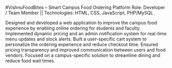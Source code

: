 #VishnuFoodBites – Smart Campus Food Ordering Platform
Role: Developer / Team Member || Technologies: HTML, CSS, JavaScript, PHP/MySQL

Designed and developed a web application to improve the campus food experience by enabling online ordering for students and faculty.
Implemented dynamic pricing and an admin notification system for real-time menu updates and stock alerts.
Built a user-specific cart system to personalize the ordering experience and reduce checkout time.
Ensured pricing transparency and improved communication between users and food vendors.
Focused on a campus-specific solution to streamline dining and reduce food wait times.
